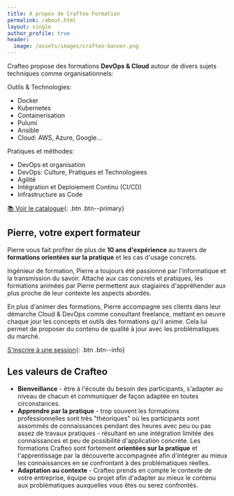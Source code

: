 ```yaml
---
title: A propos de Crafteo Formation 
permalink: /about.html
layout: single
author_profile: true
header:
  image: /assets/images/crafteo-banner.png
---
```


Crafteo propose des formations **DevOps & Cloud** autour de divers sujets techniques comme organisationnels: 

Outils & Technologies:
- Docker
- Kubernetes
- Containerisation
- Pulumi
- Ansible
- Cloud: AWS, Azure, Google...

Pratiques et méthodes:
- DevOps et organisation
- DevOps: Culture, Pratiques et Technologiees
- Agilité
- Intégration et Deploiement Continu (CI/CD)
- Infrastructure as Code

[📚 Voir le catalogue](./catalogue){: .btn .btn--primary} 

## Pierre, votre expert formateur

Pierre vous fait profiter de plus de **10 ans d'expérience** au travers de **formations orientées sur la pratique** et les cas d'usage concrets. 

Ingénieur de formation, Pierre a toujours été passionné par l'informatique et la transmission du savoir. Attaché aux cas concrets et pratiques, les formations animées par Pierre permettent aux stagiaires d'appréhender aux plus proche de leur contexte les aspects abordés.

En plus d'animer des formations, Pierre accompagne ses clients dans leur démarche Cloud & DevOps comme consultant freelance, mettant en oeuvre chaque jour les concepts et outils des formations qu'il anime. Cela lui permet de proposer du contenu de qualité à jour avec les problématiques du marché.

[S'inscrire à une session](./catalogue){: .btn .btn--info}  

## Les valeurs de Crafteo

- **Bienveillance** - être à l'écoute du besoin des participants, s'adapter au niveau de chacun et communiquer de façon adaptée en toutes circonstances. 
- **Apprendre par la pratique** - trop souvent les formations professionnelles sont très "théoriques" où les participants sont assommés de connaissances pendant des heures avec peu ou pas assez de travaux pratiques - résultant en une intégration limitée des connaissances et peu de possibilité d'application concrète. Les formations Crafteo sont fortement **orientées sur la pratique** et l'apprentissage par la découverte accompagnée afin d'intégrer au mieux les connaissances en se confrontant à des problématiques réelles. 
- **Adaptation au contexte** - Crafteo prends en compte le contexte de votre entreprise, équipe ou projet afin d'adapter au mieux le contenu aux problématiques auxquelles vous êtes ou serez confrontés. 